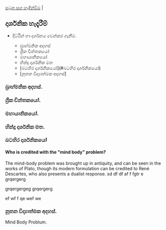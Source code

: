 [පටුන සහ හැඳින්වීම](/index.md) |

## දාර්ශනික හැදෑරීම්

- දිට්ඨින් හා දර්ශනය වෙන්කර ගැනීම.

	- බ්‍රාහ්මනික අදහස්
	- ග්‍රීක චින්තකයෝ
	- මහායානිකයෝ
	- හින්දු දාර්ශනික මත
	- [බටහිර දාර්ශනිකයෝ](#බටහිර දාර්ශනිකයෝ)
	- [නූතන විද්‍යාත්මක අදහස්]

### බ්‍රාහ්මනික අදහස්.
### ග්‍රීක චින්තකයෝ.
### මහායානිකයෝ.
### හින්දු දාර්ශනික මත.



### බටහිර දාර්ශනිකයෝ

#### Who is credited with the "mind body" problem?
The mind-body problem was brought up in antiquity, and can be seen in the works of Plato, though its modern formulation can be credited to René Descartes, who also presents a dualist response.
sd
df
df
af
f
fgtr
e
grqergerg

grqergergeg
grqergerg


ef
wf
f
qe
wef
we


### නූතන විද්‍යාත්මක අදහස්.

Mind Body Problum.
